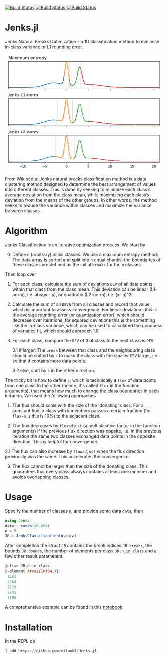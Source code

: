 [![Build Status](https://travis-ci.com/milankl/Jenks.jl.svg?branch=master)](https://travis-ci.com/milankl/Jenks.jl)
[![Build Status](https://api.cirrus-ci.com/github/milankl/Jenks.jl.svg)](https://cirrus-ci.com/github/milankl/Jenks.jl)
[![Build Status](https://ci.appveyor.com/api/projects/status/github/milankl/Jenks.jl?svg=true)](https://ci.appveyor.com/project/milankl/Jenks-jl)

# Jenks.jl
Jenks Natural Breaks Optimization - a 1D classification method to minimise in-class variance or L1 rounding error.

![example](figs/example.png?raw=true "Example Jenks Classification")

From [Wikipedia](https://en.wikipedia.org/wiki/Jenks_natural_breaks_optimization): Jenks natural breaks classification method is a data clustering method designed to determine the best arrangement of values into different classes. This is done by seeking to minimize each class’s average deviation from the class mean, while maximizing each class’s deviation from the means of the other groups. In other words, the method seeks to reduce the variance within classes and maximize the variance between classes.

# Algorithm

Jenks Classification is an iterative optimization process. We start by

0. Define `n` (arbitrary) initial classes. We use a maximum entropy method: The data array is sorted and split into `n` equal chunks, the boundaries of these classes are defined as the initial `breaks` for the `n` classes.

Then loop over

1. For each class, calculate the sum of deviations `DEV` of all data points within that class from the class mean. This deviation can be linear (L1-norm), i.e. abs(xi - μ), or quadratic (L2-norm), i.e. (xi-μ)^2.

2. Calculate the sum of all `DEV`s from all classes and record that value, which is important to assess convergence. For linear deviations this is the average rounding error (or quantization error), which should decrease over iterations, for squared deviations this is the something like the in-class variance, which can be used to calculated the goodness of variance fit, which should approach 1.0

3. For each class, compare the `DEV` of that class to the next classes `DEV`.

    3.1 if larger: The `break` between that class and the neighbouring class should be shifted by `s` to make the class with the smaller `DEV` larger, i.e. so that it contains more data points.
    
    3.2 else, shift by `s` in the other direction.
    
The tricky bit is how to define `s`, which is technically a `flux` of data points from one class to the other (hence, it's called `flux` in the function arguments), that means how much to change the class boundaries in each iteration. We used the following approaches

1. The flux should scale with the size of the 'donating' class. For a constant flux, a class with `N` members passes a certain fraction (for `flux=0.1` this is 10%) to the adjacent class.

2. The flux decreases by `fluxadjust` (a multiplicative factor in the function arguments) if the previous flux direction was oppsite, i.e. in the previous iteration the same two classes exchanged data points in the opposite direction. This is helpful for convergence.

2.1 The flux can also increase by `fluxadjust` when the flux direction previously was the same. This accelerates the convergence.

3. The flux cannot be larger than the size of the donating class. This guarantees that every class always contains at least one member and avoids overlapping classes.

# Usage

Specify the number of classes `n`, and provide some data `data`, then
```julia
using Jenks
data = randn(10_000)
n = 5
JR = JenksClassification(n,data)
```
After completion the struct `JR` contains the break indices `JR.breaks`, the bounds `JR.bounds`, the number of elements per class `JR.n_in_class` and a few other result parameters.

```Julia
julia> JR.n_in_class
5-element Array{Int64,1}:
 1281
 2564
 2729
 2241
 1185
```
A comprehensive example can be found in this [notebook](https://github.com/milankl/Jenks.jl/blob/master/docs/simple_example.ipynb)

# Installation
In the REPL do
```julia
] add https://github.com/milankl/Jenks.jl
```
